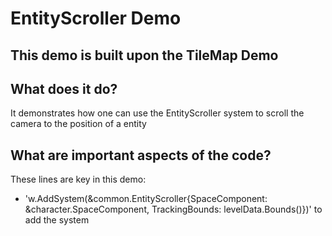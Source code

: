 # EntityScroller Demo

## This demo is built upon the TileMap Demo

## What does it do?
It demonstrates how one can use the EntityScroller system to scroll the camera to the position of a entity 

## What are important aspects of the code?
These lines are key in this demo:

* 'w.AddSystem(&common.EntityScroller{SpaceComponent: &character.SpaceComponent, TrackingBounds: levelData.Bounds()})' to add the system
